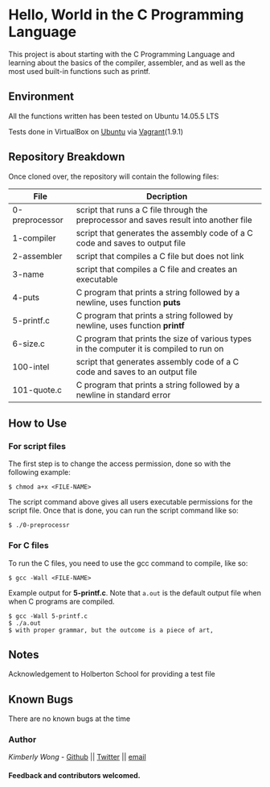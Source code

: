 # Hello, World in the C Programming Language

This project is about starting with the C Programming Language and learning about the basics of the compiler, assembler, and as well as the most used built-in functions such as printf.
## Environment
All the functions written has been tested on Ubuntu 14.05.5 LTS

Tests done in VirtualBox on [Ubuntu](https://atlas.hashicorp.com/ubuntu/boxes/trusty64) via [Vagrant](https://www.vagrantup.com/)(1.9.1)

## Repository Breakdown
Once cloned over, the repository will contain the following files:

|   **File**    |  **Decription**                       |
|---------------|---------------------------------------|
| 0-preprocessor | script that runs a C file through the preprocessor and saves result into another file |
| 1-compiler      | script that generates the assembly code of a C code and saves to output file |
| 2-assembler     | script that compiles a C file but does not link             |
| 3-name | script that compiles a C file and creates an executable |
| 4-puts | C program that prints a string followed by a newline, uses function **puts** |
| 5-printf.c | C program that prints a string followed by newline, uses function **printf** |
| 6-size.c | C program that prints the size of various types in the computer it is compiled to run on |
| 100-intel     | script that generates assembly code of a C code and saves to an output file |
| 101-quote.c | C program that prints a string followed by a newline in standard error|

## How to Use
### For script files
The first step is to change the access permission, done so with the following example:
```
$ chmod a+x <FILE-NAME>
```
The script command above gives all users executable permissions for the script file. Once that is done, you can run the script command like so:
```
$ ./0-preprocessr
```

### For C files
To run the C files, you need to use the gcc command to compile, like so:
```
$ gcc -Wall <FILE-NAME>
```
Example output for **5-printf.c**. Note that `a.out` is the default output file when when C programs are compiled.
```
$ gcc -Wall 5-printf.c
$ ./a.out
$ with proper grammar, but the outcome is a piece of art,
```
## Notes
Acknowledgement to Holberton School for providing a test file

## Known Bugs
There are no known bugs at the time

### Author
*Kimberly Wong* - [Github](https://github.com/kjowong) || [Twitter](https://twitter.com/kjowong) || [email](kimberly.wong@holbertonschool.com)

#### Feedback and contributors welcomed.
